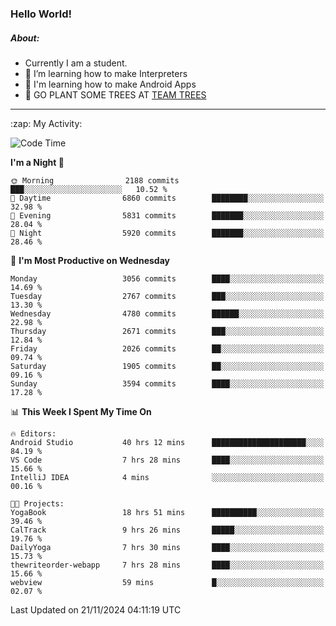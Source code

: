 ### Hello World!

##### About:
- Currently I am a student.
- 🌱 I’m learning how to make Interpreters
- 🌱 I'm learning how to make Android Apps
- 🌱 GO PLANT SOME TREES AT [TEAM TREES](https://teamtrees.org/)

---
  <summary>:zap: My Activity:</summary>
  
<!--START_SECTION:waka-->
![Code Time](http://img.shields.io/badge/Code%20Time-1%2C627%20hrs%2043%20mins-blue)

**I'm a Night 🦉** 

```text
🌞 Morning                2188 commits        ███░░░░░░░░░░░░░░░░░░░░░░   10.52 % 
🌆 Daytime                6860 commits        ████████░░░░░░░░░░░░░░░░░   32.98 % 
🌃 Evening                5831 commits        ███████░░░░░░░░░░░░░░░░░░   28.04 % 
🌙 Night                  5920 commits        ███████░░░░░░░░░░░░░░░░░░   28.46 % 
```
📅 **I'm Most Productive on Wednesday** 

```text
Monday                   3056 commits        ████░░░░░░░░░░░░░░░░░░░░░   14.69 % 
Tuesday                  2767 commits        ███░░░░░░░░░░░░░░░░░░░░░░   13.30 % 
Wednesday                4780 commits        ██████░░░░░░░░░░░░░░░░░░░   22.98 % 
Thursday                 2671 commits        ███░░░░░░░░░░░░░░░░░░░░░░   12.84 % 
Friday                   2026 commits        ██░░░░░░░░░░░░░░░░░░░░░░░   09.74 % 
Saturday                 1905 commits        ██░░░░░░░░░░░░░░░░░░░░░░░   09.16 % 
Sunday                   3594 commits        ████░░░░░░░░░░░░░░░░░░░░░   17.28 % 
```


📊 **This Week I Spent My Time On** 

```text
🔥 Editors: 
Android Studio           40 hrs 12 mins      █████████████████████░░░░   84.19 % 
VS Code                  7 hrs 28 mins       ████░░░░░░░░░░░░░░░░░░░░░   15.66 % 
IntelliJ IDEA            4 mins              ░░░░░░░░░░░░░░░░░░░░░░░░░   00.16 % 

🐱‍💻 Projects: 
YogaBook                 18 hrs 51 mins      ██████████░░░░░░░░░░░░░░░   39.46 % 
CalTrack                 9 hrs 26 mins       █████░░░░░░░░░░░░░░░░░░░░   19.76 % 
DailyYoga                7 hrs 30 mins       ████░░░░░░░░░░░░░░░░░░░░░   15.73 % 
thewriteorder-webapp     7 hrs 28 mins       ████░░░░░░░░░░░░░░░░░░░░░   15.66 % 
webview                  59 mins             █░░░░░░░░░░░░░░░░░░░░░░░░   02.07 % 
```


 Last Updated on 21/11/2024 04:11:19 UTC
<!--END_SECTION:waka-->
